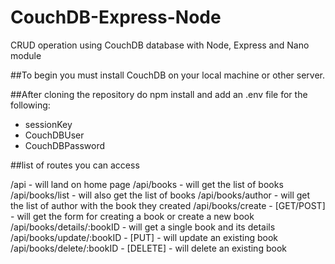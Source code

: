 # CouchDB-Express-Node
CRUD operation using CouchDB database with Node, Express and Nano module

##To begin you must install CouchDB on your local machine or other server.

##After cloning the repository do npm install and add an .env file for the following:
  - sessionKey
  - CouchDBUser
  - CouchDBPassword
  
##list of routes you can access

  /api - will land on home page
  /api/books - will get the list of books
  /api/books/list - will also get the list of books
  /api/books/author - will get the list of author with the book they created
  /api/books/create - [GET/POST] - will get the form for creating a book or create a new book
  /api/books/details/:bookID - will get a single book and its details
  /api/books/update/:bookID - [PUT] - will update an existing book
  /api/books/delete/:bookID - [DELETE] - will delete an existing book
  
